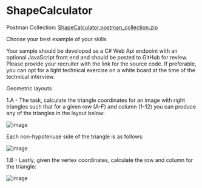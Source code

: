 # ShapeCalculator

Postman Collection: 
[ShapeCalculator.postman_collection.zip](https://github.com/ryanhowells/ShapeCalculator/files/8131763/ShapeCalculator.postman_collection.zip)


Choose your best example of your skills

Your sample should be developed as a C# Web Api endpoint with an optional JavaScript front end and
should be posted to GitHub for review. Please provide your recruiter with the link for the source code. If
preferable, you can opt for a light technical exercise on a white board at the time of the technical
interview.

Geometric layouts

1.A - The task, calculate the triangle coordinates for an image with right triangles such that for a given
row (A-F) and column (1-12) you can produce any of the triangles in the layout below:

![image](https://user-images.githubusercontent.com/44114915/155368141-c1f180b9-03db-40f7-a174-5923888c72a4.png)

Each non-hypotenuse side of the triangle is as follows:

![image](https://user-images.githubusercontent.com/44114915/155368190-a23227c9-77e6-4067-b90d-7fe74677cb2d.png)



1.B - Lastly, given the vertex coordinates, calculate the row and column for the triangle:

![image](https://user-images.githubusercontent.com/44114915/155368224-df9e3ec6-0e2b-400d-871d-59351755e19d.png)
